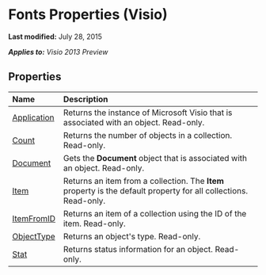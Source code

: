 
# Fonts Properties (Visio)

 **Last modified:** July 28, 2015

 _**Applies to:** Visio 2013 Preview_

## Properties



|**Name**|**Description**|
|:-----|:-----|
| [Application](6ba28511-fbec-fe9a-96bf-810583893288.md)|Returns the instance of Microsoft Visio that is associated with an object. Read-only.|
| [Count](aa428ddf-2a3c-d0e9-231e-ce49e598daf7.md)|Returns the number of objects in a collection. Read-only.|
| [Document](52efc794-d945-b5e7-d336-6bea58874562.md)|Gets the  **Document** object that is associated with an object. Read-only.|
| [Item](3ac06ea3-d2ce-4ced-c54a-ed23df1a26f8.md)|Returns an item from a collection. The  **Item** property is the default property for all collections. Read-only.|
| [ItemFromID](84db4505-fb6c-4471-6e45-56deb3b09c47.md)|Returns an item of a collection using the ID of the item. Read-only.|
| [ObjectType](2b3a0a23-3134-3042-98d8-01a5ff786e67.md)|Returns an object's type. Read-only.|
| [Stat](b08a6b37-173b-61b4-d136-6a8b4a598a6b.md)|Returns status information for an object. Read-only.|
